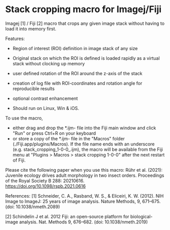 # Stack cropping macro for Imagej/Fiji
Imagej [1] / Fiji [2] macro that crops any given image stack without having to load it into memory first.

Features:
 * Region of interest (ROI) definition in image stack of any size
 * Original stack on which the ROI is defined is loaded rapidly as a virtual stack without clocking up memory 
 * user defined rotation of the ROI around the z-axis of the stack
 * creation of log file with ROI-coordinates and rotation angle for reproducible results
 * optional contrast enhancement

 *   Should run on Linux, Win & iOS.

To use the macro,  
  - either drag and drop the \*.ijm- file into the Fiji main window and click "Run" or press Ctrl+R on your keyboard
  - or store a copy of the \*.ijm- file in the "Macros" folder (./Fiji.app/plugins/Macros). If the file name ends with an underscore (e.g. stack_cropping_1-0-0_.ijm), the macro will be available from the Fiji menu at "Plugins > Macros > stack cropping 1-0-0" after the next restart of Fiji.

Please cite the following paper when you use this macro:
Rühr et al. (2021): Juvenile ecology drives adult morphology in two insect orders. Proceedings of the Royal Society B 288: 20210616. https://doi.org/10.1098/rspb.2021.0616

References:
[1] Schneider, C. A., Rasband, W. S., & Eliceiri, K. W. (2012). NIH Image to ImageJ: 25 years of image analysis. Nature Methods, 9, 671–675. (doi: 10.1038/nmeth.2089)

[2] Schindelin J et al. 2012 Fiji: an open-source platform for biological-image analysis. Nat. Methods 9, 676–682. (doi: 10.1038/nmeth.2019)
